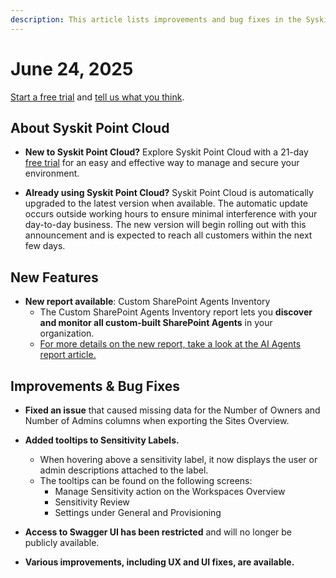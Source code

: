 ```yaml
---
description: This article lists improvements and bug fixes in the Syskit Point Cloud version 2025.3.97.1
---
```


# June 24, 2025

[Start a free trial](https://www.syskit.com/products/point/free-trial/) and [tell us what you think](https://www.syskit.com/company/contact-us/).

## About Syskit Point Cloud

* **New to Syskit Point Cloud?** Explore Syskit Point Cloud with a 21-day [free trial](https://www.syskit.com/products/point/free-trial/) for an easy and effective way to manage and secure your environment.

* **Already using Syskit Point Cloud?** Syskit Point Cloud is automatically upgraded to the latest version when available. The automatic update occurs outside working hours to ensure minimal interference with your day-to-day business. The new version will begin rolling out with this announcement and is expected to reach all customers within the next few days.

## New Features

* **New report available**: Custom SharePoint Agents Inventory
  * The Custom SharePoint Agents Inventory report lets you **discover and monitor all custom-built SharePoint Agents** in your organization.
  * [For more details on the new report, take a look at the AI Agents report article.](../../reporting/ai-agents.md)


## Improvements & Bug Fixes 

* **Fixed an issue** that caused missing data for the Number of Owners and Number of Admins columns when exporting the Sites Overview.  

* **Added tooltips to Sensitivity Labels.**
  * When hovering above a sensitivity label, it now displays the user or admin descriptions attached to the label. 
  * The tooltips can be found on the following screens:
    * Manage Sensitivity action on the Workspaces Overview
    * Sensitivity Review
    * Settings under General and Provisioning

* **Access to Swagger UI has been restricted** and will no longer be publicly available. 

* **Various improvements, including UX and UI fixes, are available.**